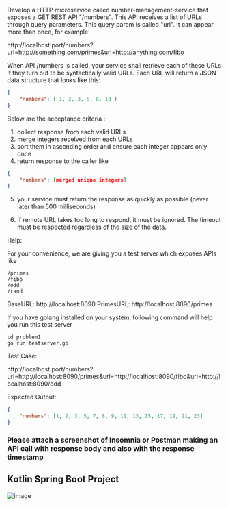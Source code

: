 Develop a HTTP microservice called number-management-service that exposes a GET REST API "/numbers". This API receives a list of URLs through query parameters. This query param is called "url". It can appear more than once, for example:

http://localhost:port/numbers?url=http://something.com/primes&url=http://anything.com/fibo

When API /numbers is called, your service shall retrieve each of these URLs if they turn out to be syntactically valid URLs. Each URL will return a JSON data structure that looks like this:

```json
{ 
    "numbers": [ 1, 2, 3, 5, 8, 13 ] 
}
```

Below are the acceptance criteria :
1. collect response from each valid URLs
2. merge integers received from each URLs
3. sort them in ascending order and ensure each integer appears only once
4. return response to the caller like

```json
{
    "numbers": [merged unique integers]
}
```

5. your service must return the response as quickly as possible (never later than 500 milliseconds)

6. If remote URL takes too long to respond, it must be ignored. The timeout must be respected regardless of the size of the data.

Help:

For your convenience, we are giving you a test server which exposes APIs like

```
/primes
/fibo
/odd
/rand
```

BaseURL: http://localhost:8090
PrimesURL: http://localhost:8090/primes

If you have golang installed on your system, following command will help you run this test server

```
cd problem1
go run testserver.go
```

Test Case:

http://localhost:port/numbers?url=http://localhost:8090/primes&url=http://localhost:8090/fibo&url=http://localhost:8090/odd

Expected Output:

```json
{
    "numbers": [1, 2, 3, 5, 7, 8, 9, 11, 13, 15, 17, 19, 21, 23]
}
```

### Please attach a screenshot of Insomnia or Postman making an API call with response body and also with the response timestamp




## Kotlin Spring Boot Project
![image](https://user-images.githubusercontent.com/77388817/222463749-a303d944-f486-4194-b662-dddbd609bdfc.png)
